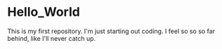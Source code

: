 # Hello_World
This is my first repository.
I'm just starting out coding. I feel so so so far behind, like I'll never catch up.
